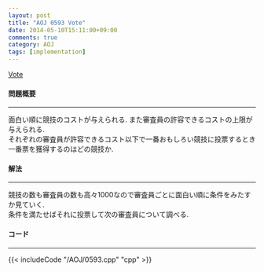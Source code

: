 ```yaml
---
layout: post
title: "AOJ 0593 Vote"
date: 2014-05-10T15:11:00+09:00
comments: true
category: AOJ
tags: [implementation]
---
```


[Vote](http://judge.u-aizu.ac.jp/onlinejudge/description.jsp?id=0593)

#### 問題概要

****

面白い順に競技のコストが与えられる. また審査員の許容できるコストの上限が与えられる.  
それぞれの審査員が許容できるコスト以下で一番おもしろい競技に投票するとき一番票を獲得するのはどの競技か.

#### 解法

****

競技の数も審査員の数も高々1000なので審査員ごとに面白い順に条件をみたすか見ていく.  
条件を満たせばそれに投票して次の審査員について調べる.  

#### コード

****

{{< includeCode "/AOJ/0593.cpp" "cpp" >}}

